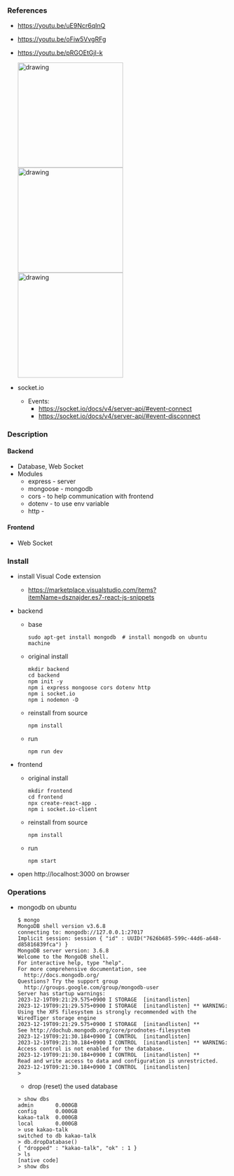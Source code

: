 
### References

* https://youtu.be/uE9Ncr6qInQ
* https://youtu.be/oFiw5VvgRFg
* https://youtu.be/pRGOEtGjI-k

    [<img src="https://img.youtube.com/vi/uE9Ncr6qInQ/0.jpg" alt="drawing" width="240"/>](https://youtu.be/uE9Ncr6qInQ)
    [<img src="https://img.youtube.com/vi/oFiw5VvgRFg/0.jpg" alt="drawing" width="240"/>](https://youtu.be/oFiw5VvgRFg)
    [<img src="https://img.youtube.com/vi/pRGOEtGjI-k/0.jpg" alt="drawing" width="240"/>](https://youtu.be/pRGOEtGjI-k)

* socket.io
  * Events:
    * https://socket.io/docs/v4/server-api/#event-connect
    * https://socket.io/docs/v4/server-api/#event-disconnect
### Description
#### Backend
* Database, Web Socket
* Modules
  * express - server
  * mongoose - mongodb
  * cors - to help communication with frontend
  * dotenv - to use env variable
  * http -
#### Frontend
* Web Socket

### Install
* install Visual Code extension
  * https://marketplace.visualstudio.com/items?itemName=dsznajder.es7-react-js-snippets

* backend
  * base
    ```
    sudo apt-get install mongodb  # install mongodb on ubuntu machine
    ```
  * original install
    ```
    mkdir backend
    cd backend
    npm init -y
    npm i express mongoose cors dotenv http
    npm i socket.io
    npm i nodemon -D
    ```
  * reinstall from source
    ```
    npm install
    ```
  * run
    ```
    npm run dev
    ```
* frontend
  * original install
    ```
    mkdir frontend
    cd frontend
    npx create-react-app .
    npm i socket.io-client
    ```
  * reinstall from source
    ```
    npm install
    ```
  * run
    ```
    npm start
    ```
* open http://localhost:3000 on browser

### Operations

* mongodb on ubuntu
  ```
  $ mongo
  MongoDB shell version v3.6.8
  connecting to: mongodb://127.0.0.1:27017
  Implicit session: session { "id" : UUID("7626b685-599c-44d6-a648-d85816839fca") }
  MongoDB server version: 3.6.8
  Welcome to the MongoDB shell.
  For interactive help, type "help".
  For more comprehensive documentation, see
    http://docs.mongodb.org/
  Questions? Try the support group
    http://groups.google.com/group/mongodb-user
  Server has startup warnings:
  2023-12-19T09:21:29.575+0900 I STORAGE  [initandlisten]
  2023-12-19T09:21:29.575+0900 I STORAGE  [initandlisten] ** WARNING: Using the XFS filesystem is strongly recommended with the WiredTiger storage engine
  2023-12-19T09:21:29.575+0900 I STORAGE  [initandlisten] **          See http://dochub.mongodb.org/core/prodnotes-filesystem
  2023-12-19T09:21:30.184+0900 I CONTROL  [initandlisten]
  2023-12-19T09:21:30.184+0900 I CONTROL  [initandlisten] ** WARNING: Access control is not enabled for the database.
  2023-12-19T09:21:30.184+0900 I CONTROL  [initandlisten] **          Read and write access to data and configuration is unrestricted.
  2023-12-19T09:21:30.184+0900 I CONTROL  [initandlisten]
  >
  ```
  * drop (reset) the used database
  ```
  > show dbs
  admin       0.000GB
  config      0.000GB
  kakao-talk  0.000GB
  local       0.000GB
  > use kakao-talk
  switched to db kakao-talk
  > db.dropDatabase()
  { "dropped" : "kakao-talk", "ok" : 1 }
  > ls
  [native code]
  > show dbs

  ```